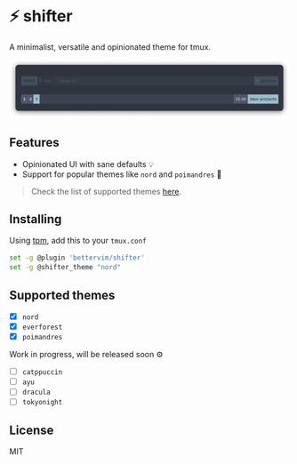 # ⚡ shifter
A minimalist, versatile and opinionated theme for tmux.

<p>
<img src="assets/theme-nord.png" />
</p>

## Features
- Opinionated UI with sane defaults 💡
- Support for popular themes like `nord` and `poimandres` 🎨
> Check the list of supported themes [here](/#supported-themes).

## Installing
Using [tpm](https://github.com/tmux-plugins/tpm), add this to your `tmux.conf`
```sh
set -g @plugin 'bettervim/shifter'
set -g @shifter_theme "nord"
```

## Supported themes
- [x] `nord`
- [x] `everforest`
- [x] `poimandres`

Work in progress, will be released soon ⚙️
- [ ] `catppuccin`
- [ ] `ayu`
- [ ] `dracula`
- [ ] `tokyonight`

## License
MIT
